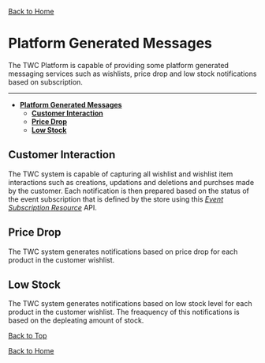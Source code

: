 
[Back to Home](index.md#welcome-to-the-wishlist)


# **Platform Generated Messages**

The TWC Platform is capable of providing some platform generated messaging services  such as wishlists, price drop and low stock notifications based on subscription.


***
- [**Platform Generated Messages**](#platform-generated-messages)
  - [**Customer Interaction**](#customer-interaction)
  - [**Price Drop**](#price-drop)
  - [**Low Stock**](#low-stock)
  

## **Customer Interaction**

The TWC system is capable of capturing all wishlist and wishlist item interactions such as creations, updations and deletions and purchses made by the customer.
Each notification is then prepared based on the status of the event subscription
that is defined by the store using this [*Event Subscription Resource*](eventcollectorAPI.md#event-subscription-resource) API.


## **Price Drop**

The TWC system generates notifications based on  price drop for each product in the customer wishlist.

## **Low Stock**
The TWC system generates notifications based on low stock level for each product in the customer wishlist.
The freaquency of this notifications is based on the depleating amount of stock.


[Back to Top](#platform-generated-messages)  

[Back to Home](index.md#welcome-to-the-wishlist)


 
